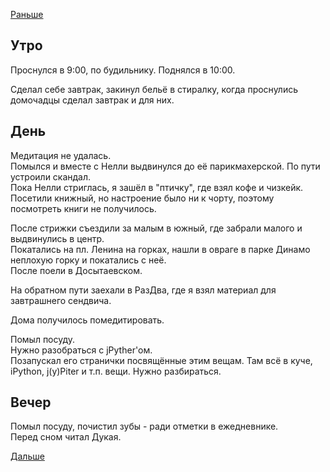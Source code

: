 [Раньше](2020.01.11.md)  
## Утро
Проснулся в 9:00, по будильнику. Поднялся в 10:00.  

Сделал себе завтрак, закинул бельё в стиралку, когда проснулись домочадцы сделал завтрак и для них.
## День
Медитация не удалась.  
Помылся и вместе с Нелли выдвинулся до её парикмахерской. По пути устроили скандал.  
Пока Нелли стриглась, я зашёл в "птичку", где взял кофе и чизкейк.  
Посетили книжный, но настроение было ни к чорту, поэтому посмотреть книги не получилось.

После стрижки съездили за малым в южный, где забрали малого и выдвинулись в центр.  
Покатались на пл. Ленина на горках, нашли в овраге в парке Динамо неплохую горку и покатались с неё.  
После поели в Досытаевском.

На обратном пути заехали в РазДва, где я взял материал для завтрашнего сендвича.

Дома получилось помедитировать.

Помыл посуду.  
Нужно разобраться с jPyther'ом.  
Позапускал его странички посвящённые этим вещам. Там всё в куче, iPython, j(y)Piter и т.п. вещи. Нужно разбираться.
## Вечер
Помыл посуду, почистил зубы - ради отметки в ежедневнике.  
Перед сном читал Дукая.

[Дальше](2020.01.13.md)